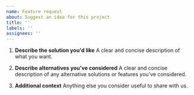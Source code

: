 ```yaml
---
name: Feature request
about: Suggest an idea for this project
title: ''
labels: ''
assignees: ''
---
```


1. **Describe the solution you'd like**
A clear and concise description of what you want.

2. **Describe alternatives you've considered**
A clear and concise description of any alternative solutions or features you've considered.

3. **Additional context**
Anything else you consider useful to share with us.